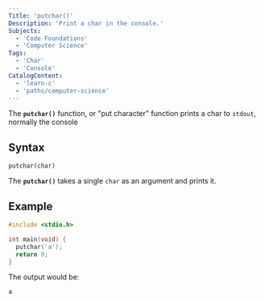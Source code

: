 ```yaml
---
Title: 'putchar()'
Description: 'Print a char in the console.'
Subjects:
  - 'Code Foundations'
  - 'Computer Science'
Tags:
  - 'Char'
  - 'Console'
CatalogContent:
  - 'learn-c'
  - 'paths/computer-science'
---
```


The **`putchar()`** function, or "put character" function prints a char to `stdout`, normally the console

## Syntax

```pseudo
putchar(char)
```

The **`putchar()`** takes a single `char` as an argument and prints it.

## Example

```c
#include <stdio.h>

int main(void) {
  putchar('a');
  return 0;
}
```

The output would be:

```shell
a
```